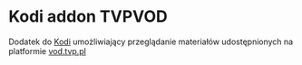 # Kodi addon TVPVOD

Dodatek do [Kodi](https://kodi.tv/) umożliwiający przeglądanie materiałów udostępnionych na platformie [vod.tvp.pl](https://vod.tvp.pl)
